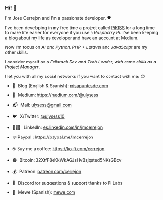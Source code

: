 ### Hi! 👋

I'm Jose Cerrejon and I'm a passionate developer. ❤️

I've been developing in my free time a project called [PiKISS](https://github.com/jmcerrejon/PiKISS) for a long time to make life easier for everyone if you use a *Raspberry Pi*. I've been keeping a blog about my life as developer and have an account at Medium.

Now I'm focus on *AI and Python*. *PHP + Laravel* and *JavaScript* are my other skills.

I consider myself as a *Fullstack Dev and Tech Leader, with some skills as a Project Manager*.

I let you with all my social networks if you want to contact with me: 😊

* 📖⠀Blog (English & Spanish): [misapuntesde.com](https://misapuntesde.com/)

* 📖⠀Medium: https://medium.com/@ulysess
  
* 📬⠀Mail: <ulysess@gmail.com>
  
* 🐦⠀X/Twitter: [@ulysess10](https://twitter.com/ulysess10)

* 👨🏻‍💻⠀LinkedIn: [es.linkedin.com/in/jmcerrejon](https://es.linkedin.com/in/jmcerrejon/)
  
* 🪙 Paypal : https://paypal.me/jmcerrejon

* ☕️ Buy me a coffee: https://ko-fi.com/cerrejon

* 🟠⠀Bitcoin: 32XtfF8eKkWkAGJsHvBsjqsted5NKsGBcv

* 💰⠀Patreon: [patreon.com/cerrejon](https://www.patreon.com/cerrejon?fan_landing=true)

* 👾⠀Discord for suggestions & support [thanks to Pi Labs](https://discord.gg/Y7WFeC5) 

* 📣⠀Mewe (Spanish): [mewe.com](https://mewe.com/group/5c6bbed8f0e71669f228c457)
